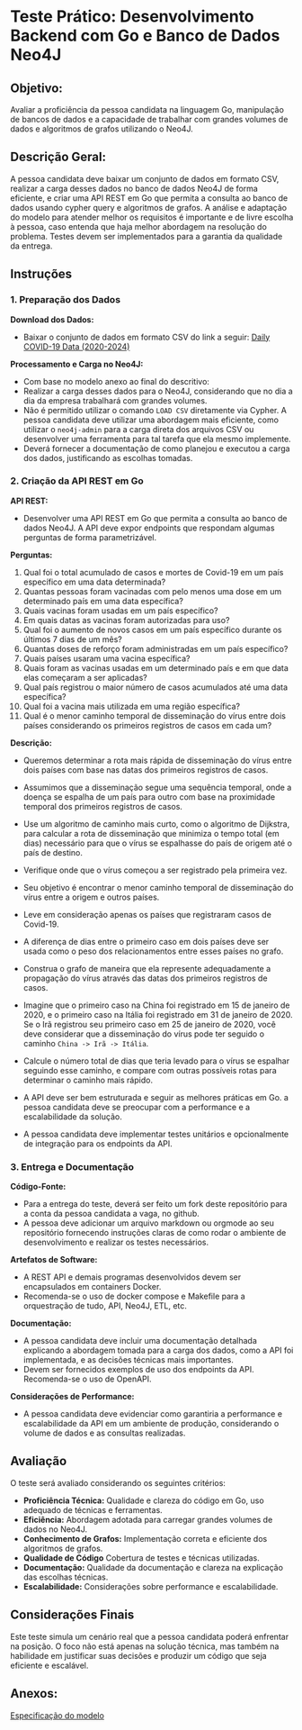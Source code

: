 # Teste Prático: Desenvolvimento Backend com Go e Banco de Dados Neo4J

## Objetivo:
Avaliar a proficiência da pessoa candidata na linguagem Go, manipulação de bancos de dados e a capacidade de trabalhar com grandes volumes de dados e algoritmos de grafos utilizando o Neo4J.

## Descrição Geral:
A pessoa candidata deve baixar um conjunto de dados em formato CSV, realizar a carga desses dados no banco de dados Neo4J de forma eficiente, e criar uma API REST em Go que permita a consulta ao banco de dados usando cypher query e algoritmos de grafos.
A análise e adaptação do modelo para atender melhor os requisitos é importante e de livre escolha à pessoa, caso entenda que haja melhor abordagem na resolução do problema.
Testes devem ser implementados para a garantia da qualidade da entrega.

## Instruções

### 1. Preparação dos Dados

**Download dos Dados:**
- Baixar o conjunto de dados em formato CSV do link a seguir: [Daily COVID-19 Data (2020-2024)](https://www.kaggle.com/datasets/abdoomoh/daily-covid-19-data-2020-2024?resource=download)

**Processamento e Carga no Neo4J:**
- Com base no modelo anexo ao final do descritivo:
- Realizar a carga desses dados para o Neo4J, considerando que no dia a dia da empresa trabalhará com grandes volumes.
- Não é permitido utilizar o comando `LOAD CSV` diretamente via Cypher. A pessoa candidata deve utilizar uma abordagem mais eficiente, como utilizar o `neo4j-admin` para a carga direta dos arquivos CSV ou desenvolver uma ferramenta para tal tarefa que ela mesmo implemente.
- Deverá fornecer a documentação de como planejou e executou a carga dos dados, justificando as escolhas tomadas.

### 2. Criação da API REST em Go

**API REST:**
- Desenvolver uma API REST em Go que permita a consulta ao banco de dados Neo4J. A API deve expor endpoints que respondam algumas perguntas de forma parametrizável.

**Perguntas:**
1. Qual foi o total acumulado de casos e mortes de Covid-19 em um país específico em uma data determinada?
2. Quantas pessoas foram vacinadas com pelo menos uma dose em um determinado país em uma data específica?
3. Quais vacinas foram usadas em um país específico?
4. Em quais datas as vacinas foram autorizadas para uso?
5. Qual foi o aumento de novos casos em um país específico durante os últimos 7 dias de um mês?
6. Quantas doses de reforço foram administradas em um país específico?
7. Quais países usaram uma vacina específica?
8. Quais foram as vacinas usadas em um determinado país e em que data elas começaram a ser aplicadas?
9. Qual país registrou o maior número de casos acumulados até uma data específica?
10. Qual foi a vacina mais utilizada em uma região específica?
11. Qual é o menor caminho temporal de disseminação do vírus entre dois países considerando os primeiros registros de casos em cada um?

**Descrição:**
- Queremos determinar a rota mais rápida de disseminação do vírus entre dois países com base nas datas dos primeiros registros de casos. 
- Assumimos que a disseminação segue uma sequência temporal, onde a doença se espalha de um país para outro com base na proximidade temporal dos primeiros registros de casos.
- Use um algoritmo de caminho mais curto, como o algoritmo de Dijkstra, para calcular a rota de disseminação que minimiza o tempo total (em dias) necessário para que o vírus se espalhasse do país de origem até o país de destino.
- Verifique onde que o vírus começou a ser registrado pela primeira vez.
- Seu objetivo é encontrar o menor caminho temporal de disseminação do vírus entre a origem e outros países.
- Leve em consideração apenas os países que registraram casos de Covid-19.
- A diferença de dias entre o primeiro caso em dois países deve ser usada como o peso dos relacionamentos entre esses países no grafo.
- Construa o grafo de maneira que ela represente adequadamente a propagação do vírus através das datas dos primeiros registros de casos.
- Imagine que o primeiro caso na China foi registrado em 15 de janeiro de 2020, e o primeiro caso na Itália foi registrado em 31 de janeiro de 2020. Se o Irã registrou seu primeiro caso em 25 de janeiro de 2020, você deve considerar que a disseminação do vírus pode ter seguido o caminho `China -> Irã -> Itália`.
- Calcule o número total de dias que teria levado para o vírus se espalhar seguindo esse caminho, e compare com outras possíveis rotas para determinar o caminho mais rápido.

- A API deve ser bem estruturada e seguir as melhores práticas em Go. a pessoa candidata deve se preocupar com a performance e a escalabilidade da solução.
- A pessoa candidata deve implementar testes unitários e opcionalmente de integração para os endpoints da API.

### 3. Entrega e Documentação

**Código-Fonte:**
- Para a entrega do teste, deverá ser feito um fork deste repositório para a conta da pessoa candidata a vaga, no github. 
- A pessoa deve adicionar um arquivo markdown ou orgmode ao seu repositório fornecendo instruções claras de como rodar o ambiente de desenvolvimento e realizar os testes necessários.

**Artefatos de Software:**
- A REST API e demais programas desenvolvidos devem ser encapsulados em containers Docker. 
- Recomenda-se o uso de docker compose e Makefile para a orquestração de tudo, API, Neo4J, ETL, etc.

**Documentação:**
- A pessoa candidata deve incluir uma documentação detalhada explicando a abordagem tomada para a carga dos dados, como a API foi implementada, e as decisões técnicas mais importantes. 
- Devem ser fornecidos exemplos de uso dos endpoints da API. Recomenda-se o uso de OpenAPI.

**Considerações de Performance:**
- A pessoa candidata deve evidenciar como garantiria a performance e escalabilidade da API em um ambiente de produção, considerando o volume de dados e as consultas realizadas.

## Avaliação
O teste será avaliado considerando os seguintes critérios:

- **Proficiência Técnica:** Qualidade e clareza do código em Go, uso adequado de técnicas e ferramentas.
- **Eficiência:** Abordagem adotada para carregar grandes volumes de dados no Neo4J.
- **Conhecimento de Grafos:** Implementação correta e eficiente dos algoritmos de grafos.
- **Qualidade de Código** Cobertura de testes e técnicas utilizadas.
- **Documentação:** Qualidade da documentação e clareza na explicação das escolhas técnicas.
- **Escalabilidade:** Considerações sobre performance e escalabilidade.

## Considerações Finais
Este teste simula um cenário real que a pessoa candidata poderá enfrentar na posição. O foco não está apenas na solução técnica, mas também na habilidade em justificar suas decisões e produzir um código que seja eficiente e escalável.

## Anexos: 
[Especificação do modelo](./spec/specialist/README.md)

